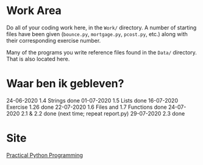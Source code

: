 # Work Area

Do all of your coding work here, in the `Work/` directory.  A number of starting
files have been given (`bounce.py`, `mortgage.py`, `pcost.py`, etc.) along with
their corresponding exercise number.

Many of the programs you write reference files found in the `Data/` directory.
That is also located here.

# Waar ben ik gebleven?

24-06-2020 1.4 Strings done 
01-07-2020 1.5 Lists done
16-07-2020 Exercise 1.26 done
22-07-2020 1.6 Files and 1.7 Functions done
24-07-2020 2.1 & 2.2 done (next time; repeat report.py)
29-07-2020 2.3 done 


# Site

[Practical Python Programming](https://dabeaz-course.github.io/practical-python/Notes/Contents.html)